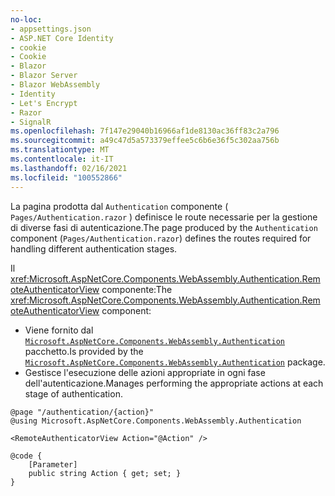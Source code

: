 ```yaml
---
no-loc:
- appsettings.json
- ASP.NET Core Identity
- cookie
- Cookie
- Blazor
- Blazor Server
- Blazor WebAssembly
- Identity
- Let's Encrypt
- Razor
- SignalR
ms.openlocfilehash: 7f147e29040b16966af1de8130ac36ff83c2a796
ms.sourcegitcommit: a49c47d5a573379effee5c6b6e36f5c302aa756b
ms.translationtype: MT
ms.contentlocale: it-IT
ms.lasthandoff: 02/16/2021
ms.locfileid: "100552866"
---
```

<span data-ttu-id="17b3f-101">La pagina prodotta dal `Authentication` componente ( `Pages/Authentication.razor` ) definisce le route necessarie per la gestione di diverse fasi di autenticazione.</span><span class="sxs-lookup"><span data-stu-id="17b3f-101">The page produced by the `Authentication` component (`Pages/Authentication.razor`) defines the routes required for handling different authentication stages.</span></span>

<span data-ttu-id="17b3f-102">Il <xref:Microsoft.AspNetCore.Components.WebAssembly.Authentication.RemoteAuthenticatorView> componente:</span><span class="sxs-lookup"><span data-stu-id="17b3f-102">The <xref:Microsoft.AspNetCore.Components.WebAssembly.Authentication.RemoteAuthenticatorView> component:</span></span>

* <span data-ttu-id="17b3f-103">Viene fornito dal [`Microsoft.AspNetCore.Components.WebAssembly.Authentication`](https://www.nuget.org/packages/Microsoft.AspNetCore.Components.WebAssembly.Authentication/) pacchetto.</span><span class="sxs-lookup"><span data-stu-id="17b3f-103">Is provided by the [`Microsoft.AspNetCore.Components.WebAssembly.Authentication`](https://www.nuget.org/packages/Microsoft.AspNetCore.Components.WebAssembly.Authentication/) package.</span></span>
* <span data-ttu-id="17b3f-104">Gestisce l'esecuzione delle azioni appropriate in ogni fase dell'autenticazione.</span><span class="sxs-lookup"><span data-stu-id="17b3f-104">Manages performing the appropriate actions at each stage of authentication.</span></span>

```razor
@page "/authentication/{action}"
@using Microsoft.AspNetCore.Components.WebAssembly.Authentication

<RemoteAuthenticatorView Action="@Action" />

@code {
    [Parameter]
    public string Action { get; set; }
}
```
